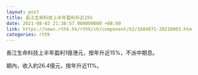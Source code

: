 ```yaml
---
layout: post
title: 長江生命科技上半年盈利升近15%
date: 2021-08-03 21:36:57.000000000 +08:00
link: https://news.rthk.hk/rthk/ch/component/k2/1604071-20210803.htm
categories: rthk
---
```


長江生命科技上半年盈利1億港元，按年升近15%，不派中期息。

期內，收入約26.4億元，按年升近11%。
